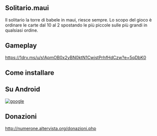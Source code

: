 ## Solitario.maui
Il solitario la torre di babele in maui, riesce sempre.
Lo scopo del gioco è ordinare le carte dal 10 al 2 spostando le più piccole sulle più grandi in qualsiasi ordine.

## Gameplay
https://1drv.ms/u/s!ApmOB0x2yBN0ktN1CwjstPrhfHdCzw?e=5qDbK0

## Come installare

## Su Android

[![google](https://play.google.com/intl/it_it/badges/static/images/badges/en_badge_web_generic.png)](https://play.google.com/store/apps/details?id=org.altervista.numerone.towerofbabel)


## Donazioni

http://numerone.altervista.org/donazioni.php
